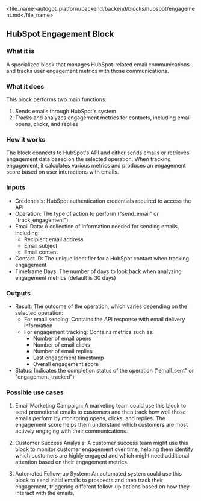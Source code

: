 
<file_name>autogpt_platform/backend/backend/blocks/hubspot/engagement.md</file_name>

## HubSpot Engagement Block

### What it is
A specialized block that manages HubSpot-related email communications and tracks user engagement metrics with those communications.

### What it does
This block performs two main functions:
1. Sends emails through HubSpot's system
2. Tracks and analyzes engagement metrics for contacts, including email opens, clicks, and replies

### How it works
The block connects to HubSpot's API and either sends emails or retrieves engagement data based on the selected operation. When tracking engagement, it calculates various metrics and produces an engagement score based on user interactions with emails.

### Inputs
- Credentials: HubSpot authentication credentials required to access the API
- Operation: The type of action to perform ("send_email" or "track_engagement")
- Email Data: A collection of information needed for sending emails, including:
  - Recipient email address
  - Email subject
  - Email content
- Contact ID: The unique identifier for a HubSpot contact when tracking engagement
- Timeframe Days: The number of days to look back when analyzing engagement metrics (default is 30 days)

### Outputs
- Result: The outcome of the operation, which varies depending on the selected operation:
  - For email sending: Contains the API response with email delivery information
  - For engagement tracking: Contains metrics such as:
    - Number of email opens
    - Number of email clicks
    - Number of email replies
    - Last engagement timestamp
    - Overall engagement score
- Status: Indicates the completion status of the operation ("email_sent" or "engagement_tracked")

### Possible use cases
1. Email Marketing Campaign:
   A marketing team could use this block to send promotional emails to customers and then track how well those emails perform by monitoring opens, clicks, and replies. The engagement score helps them understand which customers are most actively engaging with their communications.

2. Customer Success Analysis:
   A customer success team might use this block to monitor customer engagement over time, helping them identify which customers are highly engaged and which might need additional attention based on their engagement metrics.

3. Automated Follow-up System:
   An automated system could use this block to send initial emails to prospects and then track their engagement, triggering different follow-up actions based on how they interact with the emails.

